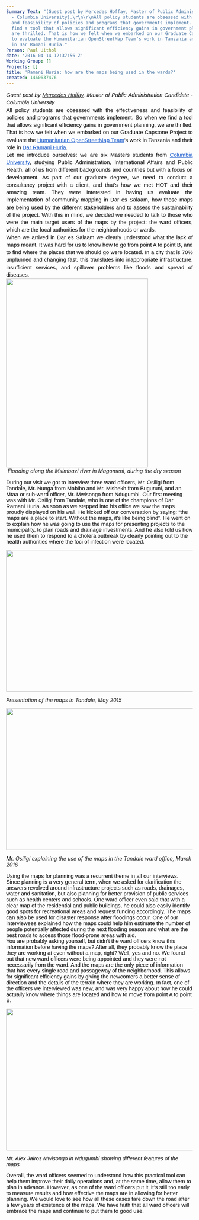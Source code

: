 ```yaml
---
Summary Text: "(Guest post by Mercedes Hoffay, Master of Public Administration Candidate
  - Columbia University).\r\n\r\nAll policy students are obsessed with the effectiveness
  and feasibility of policies and programs that governments implement. So when we
  find a tool that allows significant efficiency gains in government planning, we
  are thrilled. That is how we felt when we embarked on our Graduate Capstone Project
  to evaluate the Humanitarian OpenStreetMap Team’s work in Tanzania and their role
  in Dar Ramani Huria."
Person: Paul Uithol
date: '2016-04-14 12:37:56 Z'
Working Group: []
Projects: []
title: 'Ramani Huria: how are the maps being used in the wards?'
created: 1460637476
---
```

<p style="line-height: 1.38; margin-top: 0pt; margin-bottom: 0pt; text-align: justify;" dir="ltr"><em><span style="font-size: 14.6667px; font-family: Arial; color: #000000; background-color: transparent; font-weight: 400; font-variant: normal; text-decoration: none; vertical-align: baseline;">Guest post by </span></em><span id="docs-internal-guid-d9659fc8-14bc-c4a3-0c71-eaec737f7f61" style="font-size: 14.666666666666666px; font-family: Arial; color: #000000; background-color: transparent; font-weight: 400; font-style: normal; font-variant: normal; text-decoration: none; vertical-align: baseline;"><em><a href="https://twitter.com/mechihoff">Mercedes Hoffay</a>, Master of Public Administration Candidate - Columbia University</em> </span></p><p id="docs-internal-guid-d9659fc8-14bd-44b7-1c57-45a30d3ad10c" style="line-height: 1.38; margin-top: 0pt; margin-bottom: 0pt; text-align: justify;" dir="ltr"><span style="font-size: 14.666666666666666px; font-family: Arial; color: #000000; background-color: transparent; font-weight: 400; font-style: normal; font-variant: normal; text-decoration: none; vertical-align: baseline;">All policy students are obsessed with the effectiveness and feasibility of policies and programs that governments implement. So when we find a tool that allows significant efficiency gains in government planning, we are thrilled. That is how we felt when we embarked on our Graduate Capstone Project to evaluate the </span><a style="text-decoration: none;" href="https://hotosm.org/"><span style="font-size: 14.666666666666666px; font-family: Arial; color: #1155cc; background-color: transparent; font-weight: 400; font-style: normal; font-variant: normal; text-decoration: underline; vertical-align: baseline;">Humanitarian OpenStreetMap Team</span></a><span style="font-size: 14.666666666666666px; font-family: Arial; color: #000000; background-color: transparent; font-weight: 400; font-style: normal; font-variant: normal; text-decoration: none; vertical-align: baseline;">’s work in Tanzania and their role in </span><a style="text-decoration: none;" href="http://ramanihuria.org/"><span style="font-size: 14.666666666666666px; font-family: Arial; color: #1155cc; background-color: transparent; font-weight: 400; font-style: normal; font-variant: normal; text-decoration: underline; vertical-align: baseline;">Dar Ramani Huria</span></a><span style="font-size: 14.666666666666666px; font-family: Arial; color: #000000; background-color: transparent; font-weight: 400; font-style: normal; font-variant: normal; text-decoration: none; vertical-align: baseline;">.</span><br><span style="font-size: 14.666666666666666px; font-family: Arial; color: #000000; background-color: transparent; font-weight: 400; font-style: normal; font-variant: normal; text-decoration: none; vertical-align: baseline;">Let me introduce ourselves: we are six Masters students from </span><a style="text-decoration: none;" href="http://columbia.edu"><span style="font-size: 14.666666666666666px; font-family: Arial; color: #1155cc; background-color: transparent; font-weight: 400; font-style: normal; font-variant: normal; text-decoration: underline; vertical-align: baseline;">Columbia University</span></a><span style="font-size: 14.666666666666666px; font-family: Arial; color: #000000; background-color: transparent; font-weight: 400; font-style: normal; font-variant: normal; text-decoration: none; vertical-align: baseline;">, studying Public Administration, International Affairs and Public Health, all of us from different backgrounds and countries but with a focus on development. As part of our graduate degree, we need to conduct a consultancy project with a client, and that’s how we met HOT and their amazing team. They were interested in having us evaluate the implementation of community mapping in Dar es Salaam, how those maps are being used by the different stakeholders and to assess the sustainability of the project. With this in mind, we decided we needed to talk to those who were the main target users of the maps by the project: the ward officers, which are the local authorities for the neighborhoods or wards.</span></p><p style="line-height: 1.38; margin-top: 0pt; margin-bottom: 0pt; text-align: justify;" dir="ltr"><span style="font-size: 14.666666666666666px; font-family: Arial; color: #000000; background-color: transparent; font-weight: 400; font-style: normal; font-variant: normal; text-decoration: none; vertical-align: baseline;">When we arrived in Dar es Salaam we clearly understood what the lack of maps meant. It was hard for us to know how to go from point A to point B, and to find where the places that we should go were located. In a city that is 70% unplanned and changing fast, this translates into inappropriate infrastructure, insufficient services, and spillover problems like floods and spread of diseases.</span></p><p style="line-height: 1.38; margin-top: 0pt; margin-bottom: 0pt; text-align: justify;" dir="ltr"><span style="font-size: 14.666666666666666px; font-family: Arial; color: #000000; background-color: transparent; font-weight: 400; font-style: normal; font-variant: normal; text-decoration: none; vertical-align: baseline;"><img class="image-large" src="/sites/default/files/styles/large/public/IMG-20150821-WA0017.jpg?itok=0JIig2eM" alt="" width="383" height="510"></span></p><p style="line-height: 1.38; margin-top: 0pt; margin-bottom: 0pt; text-align: justify;" dir="ltr">&nbsp;<em>Flooding along the Msimbazi river in Magomeni, during the dry season</em></p><p><span style="font-size: 14.666666666666666px; font-family: Arial; color: #000000; background-color: transparent; font-weight: 400; font-style: normal; font-variant: normal; text-decoration: none; vertical-align: baseline;">During our visit we got to interview three ward officers, Mr. Osiligi from Tandale, Mr. Nunga from Mabibo and Mr. Mishekh from Buguruni, and an Mtaa or sub-ward officer, Mr. Mwisongo from Ndugumbi. Our first meeting was with Mr. Osiligi from Tandale, who is one of the champions of Dar Ramani Huria. As soon as we stepped into his office we saw the maps proudly displayed on his wall. He kicked off our conversation by saying: “the maps are a place to start. Without the maps, it’s like being blind”. He went on to explain how he was going to use the maps for presenting projects to the municipality, to plan roads and drainage investments. And he also told us how he used them to respond to a cholera outbreak by clearly pointing out to the health authorities where the foci of infection were located.</span></p><p><span style="font-size: 14.666666666666666px; font-family: Arial; color: #000000; background-color: transparent; font-weight: 400; font-style: normal; font-variant: normal; text-decoration: none; vertical-align: baseline;"><img class="image-large" src="/sites/default/files/styles/large/public/17639216374_f1e8eb7881_o.jpg?itok=JwE_4SX-" alt="" width="510" height="383"></span></p><p><em>Presentation of the maps in Tandale, May 2015</em></p><p><img class="image-large" src="/sites/default/files/styles/large/public/Copy%20of%20IMG_5967.jpg?itok=YzkcUZE6" alt="" width="510" height="383"></p><p><em>Mr. Osiligi explaining the use of the maps in the Tandale ward office, March 2016</em></p><p><span style="font-size: 14.666666666666666px; font-family: Arial; color: #000000; background-color: transparent; font-weight: 400; font-style: normal; font-variant: normal; text-decoration: none; vertical-align: baseline;">Using the maps for planning was a recurrent theme in all our interviews. Since planning is a very general term, when we asked for clarification the answers revolved around infrastructure projects such as roads, drainages, water and sanitation, but also planning for better provision of public services such as health centers and schools. One ward officer even said that with a clear map of the residential and public buildings, he could also easily identify good spots for recreational areas and request funding accordingly. The maps can also be used for disaster response after floodings occur. One of our interviewees explained how the maps could help him estimate the number of people potentially affected during the next flooding season and what are the best roads to access those flood-prone areas with aid.</span><br><span style="font-size: 14.666666666666666px; font-family: Arial; color: #000000; background-color: transparent; font-weight: 400; font-style: normal; font-variant: normal; text-decoration: none; vertical-align: baseline;">You are probably asking yourself, but didn’t the ward officers know this information before having the maps? After all, they probably know the place they are working at even without a map, right? Well, yes and no. We found out that new ward officers were being appointed and they were not necessarily from the ward. And the maps are the only piece of information that has every single road and passageway of the neighborhood. This allows for significant efficiency gains by giving the newcomers a better sense of direction and the details of the terrain where they are working. In fact, one of the officers we interviewed was new, and was very happy about how he could actually know where things are located and how to move from point A to point B.</span></p><p><img class="image-large" src="/sites/default/files/styles/large/public/Copy%20of%20IMG_4939.JPG?itok=hLHOerCL" alt="" width="510" height="383"></p><p><em><span id="docs-internal-guid-d9659fc8-14c4-bf74-8f9d-39adffa94cf2" style="font-size: 14.6667px; font-family: Arial; color: #000000; background-color: transparent; font-variant: normal; text-decoration: none; vertical-align: baseline;">Mr. Alex Jairos Mwisongo in Ndugumbi showing different features of the maps</span></em></p><p><span id="docs-internal-guid-d9659fc8-14bd-d1e1-be09-024c526f91da" style="font-size: 14.666666666666666px; font-family: Arial; color: #000000; background-color: transparent; font-weight: 400; font-style: normal; font-variant: normal; text-decoration: none; vertical-align: baseline;">Overall, the ward officers seemed to understand how this practical tool can help them improve their daily operations and, at the same time, allow them to plan in advance. However, as one of the ward officers put it, it’s still too early to measure results and how effective the maps are in allowing for better planning. We would love to see how all these cases fare down the road after a few years of existence of the maps. We have faith that all ward officers will embrace the maps and continue to put them to good use. </span></p>
